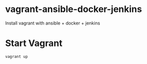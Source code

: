 # vagrant-ansible-docker-jenkins
Install vagrant with ansible + docker + jenkins


# Start Vagrant

`vagrant up`
